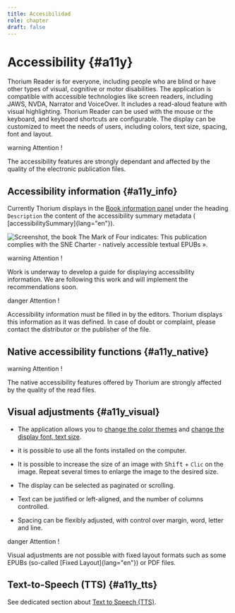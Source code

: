 ```yaml
---
title: Accesibilidad
role: chapter
draft: false
---
```


# Accessibility {#a11y}

Thorium Reader is for everyone, including people who are blind or have
other types of visual, cognitive or motor disabilities. The application
is compatible with accessible technologies like screen readers,
including JAWS, NVDA, Narrator and VoiceOver. It includes a read-aloud
feature with visual highlighting. Thorium Reader can be used with the
mouse or the keyboard, and keyboard shortcuts are configurable. The
display can be customized to meet the needs of users, including colors,
text size, spacing, font and layout.

 warning
Attention !

The accessibility features are strongly dependant and affected by the
quality of the electronic publication files.


## Accessibility information {#a11y_info}

Currently Thorium displays in the [Book information panel]()
under the heading `Description` the content of the accessibility summary
metadata ( [accessibilitySummary]{lang="en"}).

![Screenshot, the book The Mark of Four indicates: This publication
complies with the SNE Charter - natively accessible textual EPUBs
».](../../resources/images/local-fr/thorium-bookinfo-a11ysummary.png)

 warning
Attention !

Work is underway to develop a guide for displaying accessibility
information. We are following this work and will implement the
recommendations soon.


 danger
Attention !

Accessibility information must be filled in by the editors. Thorium
displays this information as it was defined. In case of doubt or
complaint, please contact the distributor or the publisher of the file.


## Native accessibility functions {#a11y_native}

 warning
Attention !

The native accessibility features offered by Thorium are strongly
affected by the quality of the read files.


## Visual adjustments {#a11y_visual}

-   The application allows you to [change the color
    themes]() and [change the display font, text
    size]().

-   it is possible to use all the fonts installed on the computer.

-   It is possible to increase the size of an image with
   <kbd>Shift</kbd> + `Clic` on the image. Repeat several times to enlarge the
    image to the desired size.

-   The display can be selected as paginated or scrolling.

-   Text can be justified or left-aligned, and the number of columns
    controlled.

-   Spacing can be flexibly adjusted, with control over margin, word,
    letter and line.

 danger
Attention !

Visual adjustments are not possible with fixed layout formats such as
some EPUBs (so-called [Fixed Layout]{lang="en"}) or PDF files.


## Text-to-Speech (TTS) {#a11y_tts}

See dedicated section about [Text to Speech (TTS)]().
